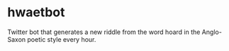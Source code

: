 hwaetbot
========

Twitter bot that generates a new riddle from the word hoard in the Anglo-Saxon poetic style every hour. 
